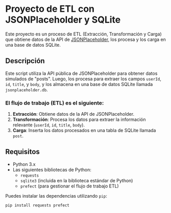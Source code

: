 # Proyecto de ETL con JSONPlaceholder y SQLite

Este proyecto es un proceso de ETL (Extracción, Transformación y Carga) que obtiene datos de la API de [JSONPlaceholder](https://jsonplaceholder.typicode.com), los procesa y los carga en una base de datos SQLite.

## Descripción

Este script utiliza la API pública de JSONPlaceholder para obtener datos simulados de "posts". Luego, los procesa para extraer los campos `userId`, `id`, `title`, y `body`, y los almacena en una base de datos SQLite llamada `jsonplaceholder.db`.

### El flujo de trabajo (ETL) es el siguiente:

1. **Extracción**: Obtiene datos de la API de JSONPlaceholder.
2. **Transformación**: Procesa los datos para extraer la información relevante (`userId`, `id`, `title`, `body`).
3. **Carga**: Inserta los datos procesados en una tabla de SQLite llamada `post`.

## Requisitos

- Python 3.x
- Las siguientes bibliotecas de Python:
  - `requests`
  - `sqlite3` (incluida en la biblioteca estándar de Python)
  - `prefect` (para gestionar el flujo de trabajo ETL)

Puedes instalar las dependencias utilizando `pip`:

```bash
pip install requests prefect
